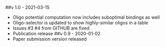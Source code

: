 ##v 1.0 - 2021-03-15
- Oligo potential computation now includes suboptimal bindings as well
- Oligo-selector is updated to show highly-similar oligos in a table
- Issues #3 #4 from GITHUB are fixed
- Publication release
##v 0.9 - 2020-01-02
- Paper submission version released
